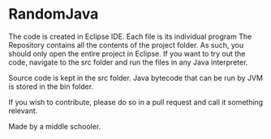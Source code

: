 # RandomJava

The code is created in Eclipse IDE.
Each file is its individual program
The Repository contains all the contents of the project folder. As such, you should only open the entire project in Eclipse.
If you want to try out the code, navigate to the src folder and run the files in any Java interpreter.

Source code is kept in the src folder.
Java bytecode that can be run by JVM is stored in the bin folder.

If you wish to contribute, please do so in a pull request and call it something relevant.



Made by a middle schooler.

